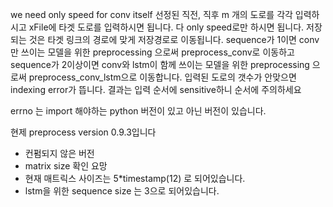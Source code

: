 we need only speed for conv itself
선정된 직전, 직후 m 개의 도로를 각각 입력하시고 xFile에 타겟 도로를 입력하시면 됩니다. 다 only speed로만 하시면 됩니다.
저장되는 것은 타겟 링크의 경로에 맞게 저장경로로 이동됩니다.
sequence가 1이면 conv만 쓰이는 모델을 위한 preprocessing 으로써 preprocess_conv로 이동하고
sequence가 2이상이면 conv와 lstm이 함께 쓰이는 모델을 위한 preprocessing 으로써 preprocess_conv_lstm으로 이동합니다.
입력된 도로의 갯수가 안맞으면 indexing error가 뜹니다.
결과는 입력 순서에 sensitive하니 순서에 주의하세요

errno 는 import 해야하는 python 버전이 있고 아닌 버전이 있습니다.

현제 preprocess version 0.9.3입니다
 - 컨펌되지 않은 버전
 - matrix size 확인 요망
 - 현재 매트릭스 사이즈는 5*timestamp(12) 로 되어있습니다.
 - lstm을 위한 sequence size 는 3으로 되어있습니다.
